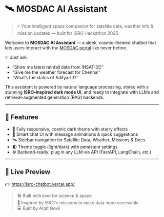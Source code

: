 # 🛰️ MOSDAC AI Assistant

> ⚡ Your intelligent space companion for satellite data, weather info & mission updates — built for ISRO Hackathon 2025

Welcome to **MOSDAC AI Assistant** — a sleek, cosmic-themed chatbot that lets users interact with the [MOSDAC portal](https://www.mosdac.gov.in) like never before.

✨ Just ask:  
- “Show me latest rainfall data from INSAT-3D”  
- “Give me the weather forecast for Chennai”  
- “What’s the status of Aditya-L1?”

This assistant is powered by natural language processing, styled with a stunning **ISRO-inspired dark mode UI**, and ready to integrate with LLMs and retrieval-augmented generation (RAG) backends.

---

## 🚀 Features

- 🌌 Fully responsive, cosmic dark theme with starry effects  
- 💬 Smart chat UI with message animations & quick suggestions  
- 🛰️ Sidebar navigation for Satellite Data, Weather, Missions & Docs  
- 🌓 Theme toggle (light/dark) with persistent settings  
- ⚙️ Backend-ready: plug in any LLM via API (FastAPI, LangChain, etc.)

---

## 🔗 Live Preview 
👉 https://isro-chatbot.vercel.app/

> 🛠️ Built with love for science & space  
> 🌠 Inspired by ISRO's missions to make data more accessible  
> 💻 Built by Arpit Govil
